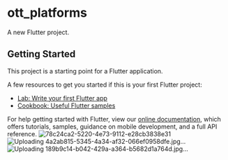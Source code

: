 # ott_platforms

A new Flutter project.

## Getting Started

This project is a starting point for a Flutter application.

A few resources to get you started if this is your first Flutter project:

- [Lab: Write your first Flutter app](https://flutter.dev/docs/get-started/codelab)
- [Cookbook: Useful Flutter samples](https://flutter.dev/docs/cookbook)

For help getting started with Flutter, view our
[online documentation](https://flutter.dev/docs), which offers tutorials,
samples, guidance on mobile development, and a full API reference.
![78c24ca2-5220-4e73-9112-e28cb3838e31](https://user-images.githubusercontent.com/111674552/209755073-2b3cd552-61d2-4caa-a67b-2e313875a8a1.jpg)
![Uploading 4a2ab815-5345-4a34-af32-066ef0958dfe.jpg…]()
![Uploading 189b9c14-b042-429a-a364-b5682d1a764d.jpg…]()
